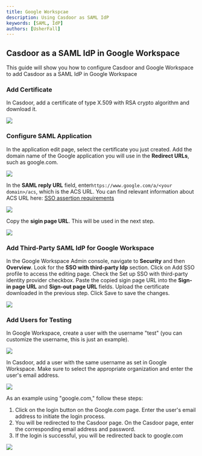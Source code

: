 ```yaml
---
title: Google Workspcae
description: Using Casdoor as SAML IdP
keywords: [SAML, IdP]
authors: [UsherFall]
---
```




## Casdoor as a SAML IdP in Google Workspace

This guide will show you how to configure Casdoor and Google Workspace to add Casdoor as a SAML IdP in Google Workspace

### Add Certificate 

In Casdoor, add a certificate of type X.509 with RSA crypto algorithm and download it.

![](/img/how-to-connect/saml/saml_google-workspace_cert.png)

### Configure SAML Application

In the application edit page, select the certificate you just created. Add the domain name of the Google application you will use in the **Redirect URLs**, such as google.com.

![](/img/how-to-connect/saml/saml_google-workspace_app.png)

In the **SAML reply URL** field, enter`https://www.google.com/a/<your domain>/acs`, which is the ACS URL. You can find relevant information about ACS URL here: [SSO assertion requirements](https://support.google.com/a/answer/6330801)

![](/img/how-to-connect/saml/saml_google-workspace_acs.png)

Copy the **sigin page URL**. This will be used in the next step.

![](/img/how-to-connect/saml/saml_google-workspace_login.png)

### Add Third-Party SAML IdP for Google Workspace

In the Google Workspace Admin console, navigate to **Security** and then **Overview**. Look for the **SSO with third-party Idp** section. 
Click on Add SSO profile to access the editing page. Check the Set up SSO with third-party identity provider checkbox. Paste the copied sigin page URL into the **Sign-in page URL** and **Sign-out page URL** fields. Upload the certificate downloaded in the previous step. Click Save to save the changes.

![](/img/how-to-connect/saml/saml_google-workspace_conf.png)

### Add Users for Testing

In Google Workspace, create a user with the username "test" (you can customize the username, this is just an example).

![](/img/how-to-connect/saml/saml_google-workspace_user.png)

In Casdoor, add a user with the same username as set in Google Workspace. Make sure to select the appropriate organization and enter the user's email address.

![](/img/how-to-connect/saml/saml_google-workspace_test.png)

As an example using "google.com," follow these steps:
1. Click on the login button on the Google.com page.
Enter the user's email address to initiate the login process.
2. You will be redirected to the Casdoor page.
On the Casdoor page, enter the corresponding email address and password.
3. If the login is successful, you will be redirected back to google.com

![](/img/how-to-connect/saml/saml_google-workspace_test_gif.gif)